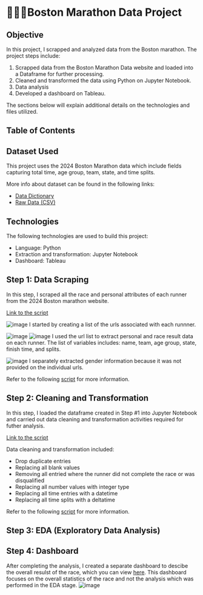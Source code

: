 # 🏃🏽‍♀️Boston Marathon Data Project

## Objective
In this project, I scrapped and analyzed data from the Boston marathon. The project steps include:

1. Scrapped data from the Boston Marathon Data website and loaded into a Dataframe for further processing.
2. Cleaned and transformed the data using Python on Jupyter Notebook.
3. Data analysis
4. Developed a dashboard on Tableau.

The sections below will explain additional details on the technologies and files utilized.

## Table of Contents

## Dataset Used

This project uses the 2024 Boston Marathon data which include fields capturing total time, age group, team, state, and time splits.

More info about dataset can be found in the following links:

* [Data Dictionary](https://www.baa.org/races/boston-marathon/results/search-results)
* [Raw Data (CSV)](https://github.com/JorlynLG/Boston-Marathon/blob/main/marthon_data.csv)

## Technologies
The following technologies are used to build this project:

* Language: Python
* Extraction and transformation: Jupyter Notebook
* Dashboard: Tableau

## Step 1: Data Scraping
In this step, I scraped all the race and personal attributes of each runner from the 2024 Boston marathon website. 

[Link to the script](https://github.com/JorlynLG/Boston-Marathon/blob/main/Marathon_Data_Scraping.ipynb 'Link to script')

![image](https://github.com/JorlynLG/Boston-Marathon/assets/39361211/ae8fe581-94ba-4524-ae25-68f8c3bc53a5)
I started by creating a list of the urls associated with each runnner.

![image](https://github.com/JorlynLG/Boston-Marathon/assets/39361211/29e8ccf2-62c9-4d86-ae11-b8c9d4924ee5)
![image](https://github.com/JorlynLG/Boston-Marathon/assets/39361211/f4370d7f-8508-4fe1-9635-23d14598b29d)
I used the url list to extract personal and race result data on each runner. The list of variables includes: name, team, age group, state, finish time, and splits. 

![image](https://github.com/JorlynLG/Boston-Marathon/assets/39361211/fcd97dd1-b9ca-41ca-a052-213081785b0c)
I separately extracted gender information because it was not provided on the individual urls. 

Refer to the following [script](https://github.com/JorlynLG/Boston-Marathon/blob/main/Marathon_Data_Scraping.ipynb 'Link to script') for more information. 

## Step 2: Cleaning and Transformation
In this step, I loaded the dataframe created in Step #1 into Jupyter Notebook and carried out data cleaning and transformation activities required for futher analysis.

[Link to the script](https://github.com/JorlynLG/Boston-Marathon/blob/main/marathon_data_cleaning.ipynb 'Link to script')

Data cleaning and transformation included:
* Drop duplicate entries
* Replacing all blank values
* Removing all entried where the runner did not complete the race or was disqualified
* Replacing all number values with integer type
* Replacing all time entries with a datetime
* Replacing all time splits with a deltatime

Refer to the following [script](https://github.com/JorlynLG/Boston-Marathon/blob/main/marathon_data_cleaning.ipynb 'Link to script') for more information. 

## Step 3: EDA (Exploratory Data Analysis)

## Step 4: Dashboard
After completing the analysis, I created a separate dashboard to descibe the overall resulst of the race, which you can view [here](https://public.tableau.com/app/profile/jay.lee4373/viz/BostonMarathon_17170155415420/MarathonDashboard).
This dashboard focuses on the overall statistics of the race and not the analysis which was performed in the EDA stage.
![image](https://github.com/JorlynLG/Boston-Marathon/assets/39361211/95f7e39a-7341-4837-a729-f53c6d12fbd5)

